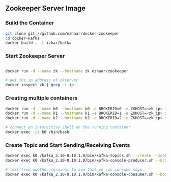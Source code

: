 ## Zookeeper Server Image

### Build the Container

```bash
git clone git://github.com/ezhaar/docker-zookeeper
cd docker-kafka
docker build . -t izhar/kafka

```

### Start Zookeeper Server

```bash

docker run -d --name zk --hostname zk ezhaar/zookeeper

# get the ip address of zkserver
docker inspect zk | grep -i ip

```

### Creating multiple containers

```bash
docker run -d --name k0 --hostname k0 -e BROKERID=0 -e ZKHOST=<zk_ip> izhar/kafka
docker run -d --name k1 --hostname k1 -e BROKERID=1 -e ZKHOST=<zk_ip> izhar/kafka
docker run -d --name k2 --hostname k2 -e BROKERID=2 -e ZKHOST=<zk_ip> izhar/kafka

# connect an interactive shell on the running container
docker exec -it k0 /bin/bash
```

### Create Topic and Start Sending/Receiving Events
```bash
docker exec k0 /kafka_2.10-0.10.1.0/bin/kafka-topics.sh --create --zookeeper 172.17.0.2:2181 --replication-factor 1 --partitions 1 --topic test
docker exec k0 /kafka_2.10-0.10.1.0/bin/kafka-console-producer.sh --broker-list 172.17.0.3:9092 --topic test

# test from another terminal to see that we can consume msgs
docker exec k0 /kafka_2.10-0.10.1.0/bin/kafka-console-consumer.sh --bootstrap-server 172.17.0.3:9092 --topic test --from-beginning
```
